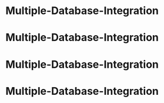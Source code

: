 # Multiple-Database-Integration
# Multiple-Database-Integration
# Multiple-Database-Integration
# Multiple-Database-Integration
